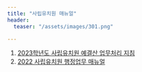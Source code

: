 ```yaml
---
title: "사립유치원 매뉴얼"
header:
  teaser: "/assets/images/301.png"

---
```



1. [2023학년도 사립유치원 예결산 업무처리 지침](/assets/files/2023_Fiscal_Year_Guidelines_for_Budget_and_Settlement_Processing_in_Private_Kindergartens.hwp)
2. [2022 사립유치원 행정업무 매뉴얼](/assets/files/2022_Administrative_Manual_for_Private_Kindergartens.pdf)


